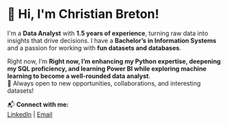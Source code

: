 # 👋 Hi, I'm Christian Breton!  

I'm a **Data Analyst** with **1.5 years of experience**, turning raw data into insights that drive decisions. I have a **Bachelor’s in Information Systems** and a passion for working with **fun datasets and databases**.  

Right now, I’m **Right now, I’m enhancing my Python expertise, deepening my SQL proficiency, and learning Power BI while exploring machine learning to become a well-rounded data analyst**.  
🚀 Always open to new opportunities, collaborations, and interesting datasets!  

📬 **Connect with me:**  
[LinkedIn](https://www.linkedin.com/in/christian-breton/) | [Email](christian.breton43@gmail.com)  


